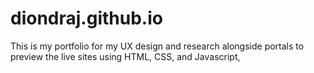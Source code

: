 # diondraj.github.io
This is my portfolio for my UX design and research alongside portals to preview the live sites using HTML, CSS, and Javascript,
